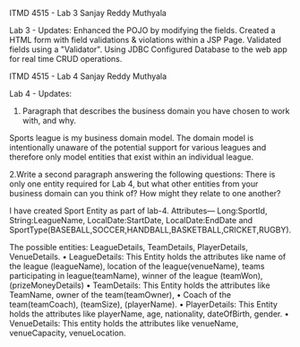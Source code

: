 ITMD 4515 - Lab 3 Sanjay Reddy Muthyala

Lab 3 - Updates:
    Enhanced the POJO by modifying the fields.
    Created a HTML form with field validations & violations within a JSP Page.
    Validated fields using a "Validator".
    Using JDBC Configured Database to the web app for real time CRUD operations.


ITMD 4515 - Lab 4 Sanjay Reddy Muthyala

Lab 4 - Updates:
1. Paragraph that describes the business domain you have chosen to work with, and why.

Sports league is my business domain model. The domain model is intentionally unaware of the potential support for various leagues and therefore only model entities that exist within an individual league.

2.Write a second paragraph answering the following questions: There is only one entity required for Lab 4, but what other entities from your business domain can you think of? How might they relate to one another?

I have created Sport Entity as part of lab-4. 
Attributes— Long:SportId, String:LeagueName, LocalDate:StartDate, LocalDate:EndDate and SportType(BASEBALL,SOCCER,HANDBALL,BASKETBALL,CRICKET,RUGBY).

The possible entities: LeagueDetails, TeamDetails, PlayerDetails, VenueDetails.
•	LeagueDetails: This Entity holds the attributes like name of the league (leagueName), location of the league(venueName), teams participating in league(teamName), winner of the league (teamWon), (prizeMoneyDetails)
•	TeamDetails: This Entity holds the attributes like TeamName, owner of the team(teamOwner),
•	Coach of the team(teamCoach), (teamSize), (playerName).
•	PlayerDetails: This Entity holds the attributes like playerName, age, nationality, dateOfBirth, gender.
•	VenueDetails: This entity holds the attributes like venueName, venueCapacity, venueLocation.
